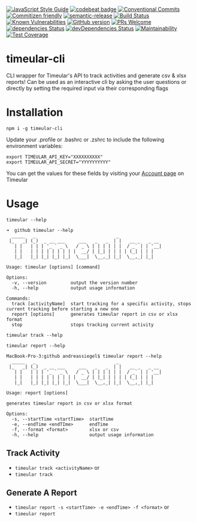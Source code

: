 [![JavaScript Style Guide](https://img.shields.io/badge/code_style-standard-brightgreen.svg)](https://standardjs.com)
[![codebeat badge](https://codebeat.co/badges/f9ce0d07-2a62-43b1-bbd8-17f02bc1bb86)](https://codebeat.co/projects/github-com-andreassiegel-timeular-cli-master)
[![Conventional Commits](https://img.shields.io/badge/Conventional%20Commits-1.0.0-yellow.svg)](https://conventionalcommits.org)
[![Commitizen friendly](https://img.shields.io/badge/commitizen-friendly-brightgreen.svg)](http://commitizen.github.io/cz-cli/)
[![semantic-release](https://img.shields.io/badge/%20%20%F0%9F%93%A6%F0%9F%9A%80-semantic--release-e10079.svg)](https://github.com/semantic-release/semantic-release)
[![Build Status](https://travis-ci.com/andreassiegel/timeular-cli.svg?branch=master)](https://travis-ci.com/andreassiegel/timeular-cli)
[![Known Vulnerabilities](https://snyk.io/test/github/andreassiegel/timeular-cli/badge.svg)](https://snyk.io/test/github/andreassiegel/timeular-cli)
[![GitHub version](https://badge.fury.io/gh/andreassiegel%2Ftimeular-cli.svg)](https://badge.fury.io/gh/andreassiegel%2Ftimeular-cli)
[![PRs Welcome](https://img.shields.io/badge/PRs-welcome-brightgreen.svg?style=flat-square)](http://makeapullrequest.com)
[![dependencies Status](https://david-dm.org/andreassiegel/timeular-cli/status.svg)](https://david-dm.org/andreassiegel/timeular-cli)
[![devDependencies Status](https://david-dm.org/andreassiegel/timeular-cli/dev-status.svg)](https://david-dm.org/andreassiegel/timeular-cli?type=dev)
[![Maintainability](https://api.codeclimate.com/v1/badges/d5b0f6f7ba3b53e7baa2/maintainability)](https://codeclimate.com/github/andreassiegel/timeular-cli/maintainability)
[![Test Coverage](https://api.codeclimate.com/v1/badges/d5b0f6f7ba3b53e7baa2/test_coverage)](https://codeclimate.com/github/andreassiegel/timeular-cli/test_coverage)

# timeular-cli
CLI wrapper for Timeular's API to track activities and generate csv & xlsx reports!
Can be used as an interactive cli by asking the user questions or directly by setting the required input via their corresponding flags

# Installation

`npm i -g timeular-cli`


Update your .profile or .bashrc or .zshrc to include the following environment variables:

```
export TIMEULAR_API_KEY="XXXXXXXXXX"
export TIMEULAR_API_SECRET="YYYYYYYYYY"
```

You can get the values for these fields by visiting your [Account page](https://profile.timeular.com/#/app/account) on Timeular

# Usage
`timeular --help`
```
➜  github timeular --help
  _____   _                              _
 |_   _| (_)  _ __ ___     ___   _   _  | |   __ _   _ __
   | |   | | | '_ ` _ \   / _ \ | | | | | |  / _` | | '__|
   | |   | | | | | | | | |  __/ | |_| | | | | (_| | | |
   |_|   |_| |_| |_| |_|  \___|  \__,_| |_|  \__,_| |_|

Usage: timeular [options] [command]

Options:
  -v, --version         output the version number
  -h, --help            output usage information

Commands:
  track [activityName]  start tracking for a specific activity, stops current tracking before starting a new one
  report [options]      generates timeular report in csv or xlsx format
  stop                  stops tracking current activity
```

`timeular track --help`

`timeular report --help`
```
MacBook-Pro-3:github andreassiegel$ timeular report --help
  _____   _                              _
 |_   _| (_)  _ __ ___     ___   _   _  | |   __ _   _ __
   | |   | | | '_ ` _ \   / _ \ | | | | | |  / _` | | '__|
   | |   | | | | | | | | |  __/ | |_| | | | | (_| | | |
   |_|   |_| |_| |_| |_|  \___|  \__,_| |_|  \__,_| |_|

Usage: report [options]

generates timeular report in csv or xlsx format

Options:
  -s, --startTime <startTime>  startTime
  -e, --endTime <endTIme>      endTime
  -f, --format <format>        xlsx or csv
  -h, --help                   output usage information
```

## Track Activity
- `timeular track <activityName>`  or
- `timeular track`

## Generate A Report
- `timeular report -s <startTime> -e <endTime> -f <format>` or
- `timeular report`

